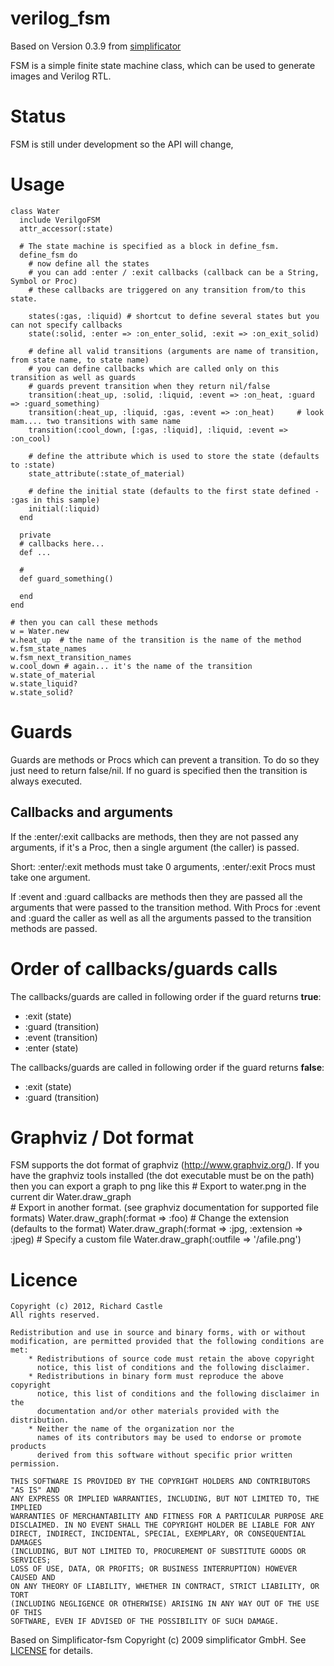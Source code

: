 verilog_fsm
==

Based on Version 0.3.9 from [simplificator](https://github.com/simplificator/fsm)

FSM is a simple finite state machine class, which can be used to generate images and Verilog RTL.

Status
==
FSM is still under development so the API will change,

Usage
==
    
    class Water
      include VerilgoFSM
      attr_accessor(:state)

      # The state machine is specified as a block in define_fsm.
      define_fsm do
        # now define all the states
        # you can add :enter / :exit callbacks (callback can be a String, Symbol or Proc)
        # these callbacks are triggered on any transition from/to this state.
        
        states(:gas, :liquid) # shortcut to define several states but you can not specify callbacks
        state(:solid, :enter => :on_enter_solid, :exit => :on_exit_solid)
        
        # define all valid transitions (arguments are name of transition, from state name, to state name)
        # you can define callbacks which are called only on this transition as well as guards 
        # guards prevent transition when they return nil/false
        transition(:heat_up, :solid, :liquid, :event => :on_heat, :guard => :guard_something)
        transition(:heat_up, :liquid, :gas, :event => :on_heat)     # look mam.... two transitions with same name
        transition(:cool_down, [:gas, :liquid], :liquid, :event => :on_cool)
        
        # define the attribute which is used to store the state (defaults to :state)
        state_attribute(:state_of_material)
        
        # define the initial state (defaults to the first state defined - :gas in this sample)
        initial(:liquid)
      end
      
      private
      # callbacks here...
      def ...
      
      # 
      def guard_something()
        
      end
    end
    
    # then you can call these methods
    w = Water.new
    w.heat_up  # the name of the transition is the name of the method
    w.fsm_state_names
    w.fsm_next_transition_names
    w.cool_down # again... it's the name of the transition
    w.state_of_material
    w.state_liquid?
    w.state_solid?
    
    
Guards
==

Guards are methods or Procs which can prevent a transition. 
To do so they just need to return false/nil. If no guard is specified
then the transition is always executed.

## Callbacks and arguments
If the :enter/:exit callbacks are methods, then they are not
passed any arguments, if it's a Proc, then a single argument
(the caller) is passed. 

Short: :enter/:exit methods must take 0 arguments, :enter/:exit Procs must take one argument.

If :event and :guard callbacks are methods then they are passed 
all the arguments that were passed to the transition method. With 
Procs for :event and :guard the caller as well as all the arguments 
passed to the transition methods are passed.

   
Order of callbacks/guards calls
==

The callbacks/guards are called in following order if the guard returns __true__:
  * :exit (state)
  * :guard (transition)
  * :event (transition)
  * :enter (state) 
  
The callbacks/guards are called in following order if the guard returns __false__:
  * :exit (state)
  * :guard (transition)


Graphviz / Dot format
==

FSM supports the dot format of graphviz (http://www.graphviz.org/).
If you have the graphviz tools installed (the dot executable must be on the path) then
you can export a graph to png like this
    # Export to water.png in the current dir
    Water.draw_graph    
    # Export in another format. (see graphviz documentation for supported file formats)
    Water.draw_graph(:format => :foo)
    # Change the extension (defaults to the format)
    Water.draw_graph(:format => :jpg, :extension => :jpeg)
    # Specify a custom file
    Water.draw_graph(:outfile => '/afile.png')
  
Licence
==

    Copyright (c) 2012, Richard Castle
    All rights reserved.

    Redistribution and use in source and binary forms, with or without
    modification, are permitted provided that the following conditions are met:
        * Redistributions of source code must retain the above copyright
          notice, this list of conditions and the following disclaimer.
        * Redistributions in binary form must reproduce the above copyright
          notice, this list of conditions and the following disclaimer in the
          documentation and/or other materials provided with the distribution.
        * Neither the name of the organization nor the
          names of its contributors may be used to endorse or promote products
          derived from this software without specific prior written permission.

    THIS SOFTWARE IS PROVIDED BY THE COPYRIGHT HOLDERS AND CONTRIBUTORS "AS IS" AND
    ANY EXPRESS OR IMPLIED WARRANTIES, INCLUDING, BUT NOT LIMITED TO, THE IMPLIED
    WARRANTIES OF MERCHANTABILITY AND FITNESS FOR A PARTICULAR PURPOSE ARE
    DISCLAIMED. IN NO EVENT SHALL THE COPYRIGHT HOLDER BE LIABLE FOR ANY
    DIRECT, INDIRECT, INCIDENTAL, SPECIAL, EXEMPLARY, OR CONSEQUENTIAL DAMAGES
    (INCLUDING, BUT NOT LIMITED TO, PROCUREMENT OF SUBSTITUTE GOODS OR SERVICES;
    LOSS OF USE, DATA, OR PROFITS; OR BUSINESS INTERRUPTION) HOWEVER CAUSED AND
    ON ANY THEORY OF LIABILITY, WHETHER IN CONTRACT, STRICT LIABILITY, OR TORT
    (INCLUDING NEGLIGENCE OR OTHERWISE) ARISING IN ANY WAY OUT OF THE USE OF THIS
    SOFTWARE, EVEN IF ADVISED OF THE POSSIBILITY OF SUCH DAMAGE.

Based on Simplificator-fsm
Copyright (c) 2009 simplificator GmbH. See [LICENSE](https://github.com/simplificator/fsm/blob/master/LICENSE) for details.
